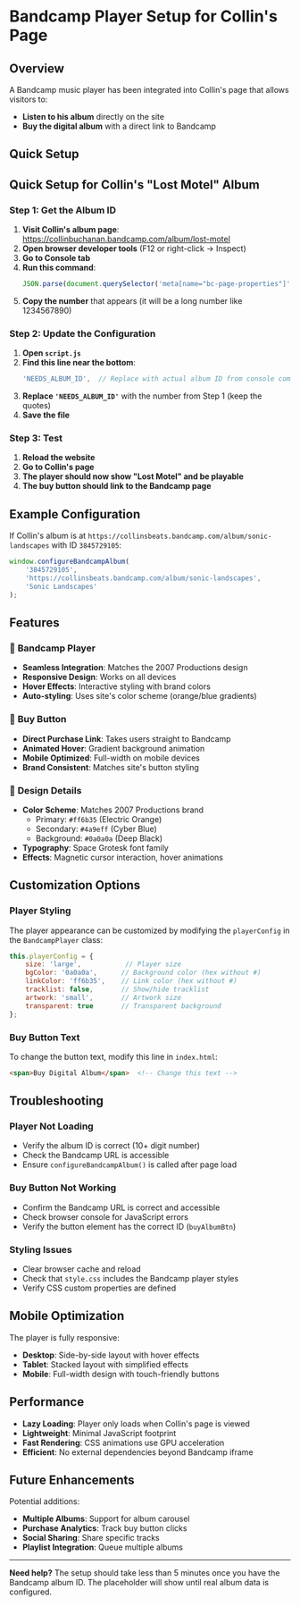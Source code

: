 # Bandcamp Player Setup for Collin's Page

## Overview
A Bandcamp music player has been integrated into Collin's page that allows visitors to:
- **Listen to his album** directly on the site
- **Buy the digital album** with a direct link to Bandcamp

## Quick Setup

## Quick Setup for Collin's "Lost Motel" Album

### Step 1: Get the Album ID
1. **Visit Collin's album page**: https://collinbuchanan.bandcamp.com/album/lost-motel
2. **Open browser developer tools** (F12 or right-click → Inspect)
3. **Go to Console tab**
4. **Run this command**:
   ```javascript
   JSON.parse(document.querySelector('meta[name="bc-page-properties"]').content).item_id
   ```
5. **Copy the number** that appears (it will be a long number like 1234567890)

### Step 2: Update the Configuration
1. **Open `script.js`**
2. **Find this line near the bottom**:
   ```javascript
   'NEEDS_ALBUM_ID',  // Replace with actual album ID from console command above
   ```
3. **Replace `'NEEDS_ALBUM_ID'`** with the number from Step 1 (keep the quotes)
4. **Save the file**

### Step 3: Test
1. **Reload the website**
2. **Go to Collin's page**
3. **The player should now show "Lost Motel" and be playable**
4. **The buy button should link to the Bandcamp page**

## Example Configuration

If Collin's album is at `https://collinsbeats.bandcamp.com/album/sonic-landscapes` with ID `3845729105`:

```javascript
window.configureBandcampAlbum(
    '3845729105',
    'https://collinsbeats.bandcamp.com/album/sonic-landscapes',
    'Sonic Landscapes'
);
```

## Features

### 🎵 **Bandcamp Player**
- **Seamless Integration**: Matches the 2007 Productions design
- **Responsive Design**: Works on all devices
- **Hover Effects**: Interactive styling with brand colors
- **Auto-styling**: Uses site's color scheme (orange/blue gradients)

### 🛒 **Buy Button**
- **Direct Purchase Link**: Takes users straight to Bandcamp
- **Animated Hover**: Gradient background animation
- **Mobile Optimized**: Full-width on mobile devices
- **Brand Consistent**: Matches site's button styling

### 🎨 **Design Details**
- **Color Scheme**: Matches 2007 Productions brand
  - Primary: `#ff6b35` (Electric Orange)
  - Secondary: `#4a9eff` (Cyber Blue) 
  - Background: `#0a0a0a` (Deep Black)
- **Typography**: Space Grotesk font family
- **Effects**: Magnetic cursor interaction, hover animations

## Customization Options

### Player Styling
The player appearance can be customized by modifying the `playerConfig` in the `BandcampPlayer` class:

```javascript
this.playerConfig = {
    size: 'large',           // Player size
    bgColor: '0a0a0a',      // Background color (hex without #)
    linkColor: 'ff6b35',    // Link color (hex without #)
    tracklist: false,       // Show/hide tracklist
    artwork: 'small',       // Artwork size
    transparent: true       // Transparent background
};
```

### Buy Button Text
To change the button text, modify this line in `index.html`:
```html
<span>Buy Digital Album</span>  <!-- Change this text -->
```

## Troubleshooting

### **Player Not Loading**
- Verify the album ID is correct (10+ digit number)
- Check the Bandcamp URL is accessible
- Ensure `configureBandcampAlbum()` is called after page load

### **Buy Button Not Working**
- Confirm the Bandcamp URL is correct and accessible
- Check browser console for JavaScript errors
- Verify the button element has the correct ID (`buyAlbumBtn`)

### **Styling Issues**
- Clear browser cache and reload
- Check that `style.css` includes the Bandcamp player styles
- Verify CSS custom properties are defined

## Mobile Optimization

The player is fully responsive:
- **Desktop**: Side-by-side layout with hover effects
- **Tablet**: Stacked layout with simplified effects  
- **Mobile**: Full-width design with touch-friendly buttons

## Performance

- **Lazy Loading**: Player only loads when Collin's page is viewed
- **Lightweight**: Minimal JavaScript footprint
- **Fast Rendering**: CSS animations use GPU acceleration
- **Efficient**: No external dependencies beyond Bandcamp iframe

## Future Enhancements

Potential additions:
- **Multiple Albums**: Support for album carousel
- **Purchase Analytics**: Track buy button clicks
- **Social Sharing**: Share specific tracks
- **Playlist Integration**: Queue multiple albums

---

**Need help?** The setup should take less than 5 minutes once you have the Bandcamp album ID. The placeholder will show until real album data is configured.
